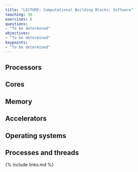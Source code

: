 ```yaml
---
title: "LECTURE: Computational Building Blocks: Software"
teaching: 30
exercises: 0
questions:
- "To be determined"
objectives:
- "To be determined"
keypoints:
- "To be determined"
---
```


## Processors

## Cores

## Memory

## Accelerators

## Operating systems

## Processes and threads

{% include links.md %}

